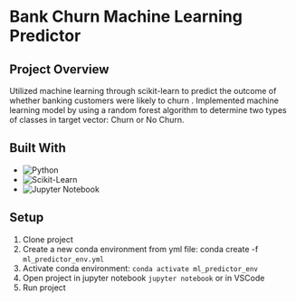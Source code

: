 # Bank Churn Machine Learning Predictor

## Project Overview

Utilized machine learning through scikit-learn to predict the outcome of whether banking customers were likely to churn . Implemented machine learning model by using a random forest algorithm to determine two types of classes in target vector: Churn or No Churn.

## Built With
- ![Python](https://img.shields.io/badge/python-3776AB?logo=python&color=white)
- ![Scikit-Learn](https://img.shields.io/badge/scikit-learn?logo=scikit-learn&labelColor=34495e&color=34495e)
- ![Jupyter Notebook](https://img.shields.io/badge/jupyter-3776AB?logo=jupyter&color=white)


## Setup

1. Clone project
2. Create a new conda environment from yml file: conda create -f `ml_predictor_env.yml`
3. Activate conda environment: `conda activate ml_predictor_env`
4. Open project in jupyter notebook `jupyter notebook` or in VSCode
5. Run project
